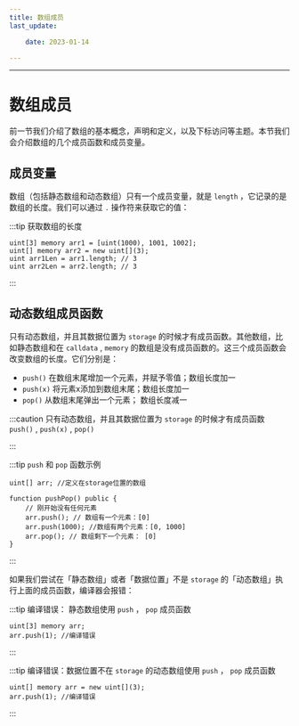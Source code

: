```yaml
---
title: 数组成员
last_update:

    date: 2023-01-14

---
```

---

# 数组成员

前一节我们介绍了数组的基本概念，声明和定义，以及下标访问等主题。本节我们会介绍数组的几个成员函数和成员变量。

## 成员变量

数组（包括静态数组和动态数组）只有一个成员变量，就是 `length` ，它记录的是数组的长度。我们可以通过 `.` 操作符来获取它的值：

:::tip 获取数组的长度

```solidity
uint[3] memory arr1 = [uint(1000), 1001, 1002];
uint[] memory arr2 = new uint[](3);
uint arr1Len = arr1.length; // 3
uint arr2Len = arr2.length; // 3
```

:::

## 动态数组成员函数

只有动态数组，并且其数据位置为 `storage` 的时候才有成员函数。其他数组，比如静态数组和在 `calldata` , `memory` 的数组是没有成员函数的。这三个成员函数会改变数组的长度。它们分别是：

* `push()` 在数组末尾增加一个元素，并赋予零值；数组长度加一
* `push(x)` 将元素x添加到数组末尾；数组长度加一
* `pop()` 从数组末尾弹出一个元素； 数组长度减一

:::caution
只有动态数组，并且其数据位置为 `storage` 的时候才有成员函数 `push()` , `push(x)` , `pop()`

:::

:::tip `push` 和 `pop` 函数示例

```solidity
uint[] arr; //定义在storage位置的数组

function pushPop() public {
    // 刚开始没有任何元素
    arr.push(); // 数组有一个元素：[0]
    arr.push(1000); //数组有两个元素：[0, 1000]
    arr.pop(); // 数组剩下一个元素： [0]
}
```

:::

如果我们尝试在「静态数组」或者「数据位置」不是 `storage` 的「动态数组」执行上面的成员函数，编译器会报错：

:::tip 编译错误： 静态数组使用 `push` ， `pop` 成员函数

```solidity
uint[3] memory arr;
arr.push(1); //编译错误
```

:::

:::tip 编译错误：数据位置不在 `storage` 的动态数组使用 `push` ， `pop` 成员函数 

```solidity
uint[] memory arr = new uint[](3);
arr.push(1); //编译错误
```

:::
